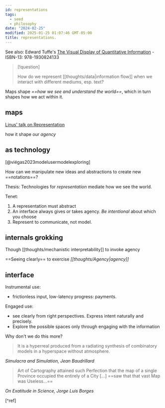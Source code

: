 ```yaml
---
id: representations
tags:
  - seed
  - philosophy
date: "2024-02-25"
modified: 2025-01-25 01:07:46 GMT-05:00
title: representations.
---
```


See also: Edward Tuffe's [The Visual Display of Quantitative Information](https://www.edwardtufte.com/book/the-visual-display-of-quantitative-information/) - ISBN-13: 978-1930824133

> [!question]
>
> How do we represent [[thoughts/data|information flow]] when we interact with different mediums, esp. text?

Maps shape _==how we see and understand the world==_, which in turn shapes how we act within it.

## maps

[Linus' talk on Representation](https://www.youtube.com/watch?v=Tt_hDVN5TZE&list=PL_Kh09CR3iHa1ZPi4EsHeqX-1IB3CRLbA&index=2&ab_channel=CharStiles)

how it shape our _agency_

## as technology

[@viégas2023modelusermodelexploring]

How can we manipulate new ideas and abstractions to create new ==notations==?

Thesis: Technologies for _representation_ mediate how we see the world.

Tenet:

1. A representation must abstract
2. An interface always gives or takes agency. _Be intentional_ about which you choose
3. Represent to communicate, not model.

## internals grokking

Though [[thoughts/mechanistic interpretability]] to invoke agency

==Seeing clearly== to exercise _[[thoughts/Agency|agency]]_

## interface

Instrumental use:

- frictionless input, low-latency progress: payments.

Engaged use:

- see clearly from right perspectives. Express intent naturally and precisely.
- Explore the possible spaces only through engaging with the information

Why don't we do this more?

> It is a hyperreal produced from a radiating synthesis of combinatory models in a hyperspace without atmosphere.

_Simulacra and Simulation, Jean Baudrillard_

> Art of Cartography attained such Perfection that the map of a single Province occupied the entirely of a City [...] ==saw that that vast Map was Useless...==

_On Exatitude in Science, Jorge Luis Borges_

[^ref]
